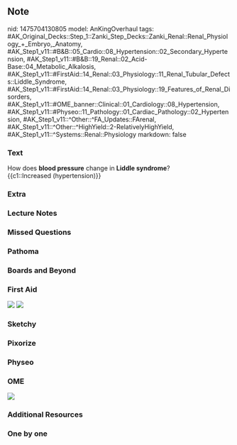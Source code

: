 ## Note
nid: 1475704130805
model: AnKingOverhaul
tags: #AK_Original_Decks::Step_1::Zanki_Step_Decks::Zanki_Renal::Renal_Physiology_+_Embryo,_Anatomy, #AK_Step1_v11::#B&B::05_Cardio::08_Hypertension::02_Secondary_Hypertension, #AK_Step1_v11::#B&B::19_Renal::02_Acid-Base::04_Metabolic_Alkalosis, #AK_Step1_v11::#FirstAid::14_Renal::03_Physiology::11_Renal_Tubular_Defects::Liddle_Syndrome, #AK_Step1_v11::#FirstAid::14_Renal::03_Physiology::19_Features_of_Renal_Disorders, #AK_Step1_v11::#OME_banner::Clinical::01_Cardiology::08_Hypertension, #AK_Step1_v11::#Physeo::11_Pathology::01_Cardiac_Pathology::02_Hypertension, #AK_Step1_v11::^Other::^FA_Updates::FArenal, #AK_Step1_v11::^Other::^HighYield::2-RelativelyHighYield, #AK_Step1_v11::^Systems::Renal::Physiology
markdown: false

### Text
<div>
  <div>
    <div>
      How does <b>blood pressure</b> change in <b>Liddle
      syndrome</b>?
    </div>
    <div>
      {{c1::Increased (hypertension)}}
    </div>
  </div>
</div>

### Extra


### Lecture Notes


### Missed Questions


### Pathoma


### Boards and Beyond


### First Aid
<img src="tmpF0RVMB.png"> <img src="paste-251929896681714.jpg">

### Sketchy


### Pixorize


### Physeo


### OME
<div class="ome-widget">
  <a href=
  "https://onlinemeded.org/spa/cardiology/hypertension/acquire?ref=anki">
  <img src="_OME_AnkiFlashcards_Lesson_4.png"></a>
</div>

### Additional Resources


### One by one

